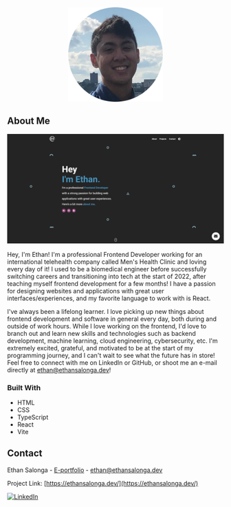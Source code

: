 <a name="readme-top"></a>

<!-- PROJECT LOGO -->
<br />
<div align="center">
  <img src="/src/assets/ethan_salonga-circle.png" alt="Logo" width="220" height="220">
</div>

<!-- ABOUT ME -->

## About Me

[![Product Name Screen Shot][product-screenshot]](https://ethansalonga.dev/)

Hey, I'm Ethan! I'm a professional Frontend Developer working for an international telehealth company called Men's Health Clinic and loving every day of it! I used to be a biomedical engineer before successfully switching careers and transitioning into tech at the start of 2022, after teaching myself frontend development for a few months! I have a passion for designing websites and applications with great user interfaces/experiences, and my favorite language to work with is React. 

I've always been a lifelong learner. I love picking up new things about frontend development and software in general every day, both during and outside of work hours. While I love working on the frontend, I'd love to branch out and learn new skills and technologies such as backend development, machine learning, cloud engineering, cybersecurity, etc. I'm extremely excited, grateful, and motivated to be at the start of my programming journey, and I can't wait to see what the future has in store! Feel free to connect with me on LinkedIn or GitHub, or shoot me an e-mail directly at ethan@ethansalonga.dev!

### Built With

- HTML
- CSS
- TypeScript
- React
- Vite

<!-- CONTACT -->

## Contact

Ethan Salonga - [E-portfolio](https://ethansalonga.dev/) - ethan@ethansalonga.dev

Project Link: [https://ethansalonga.dev/](https://ethansalonga.dev/)

[![LinkedIn][linkedin-shield]][linkedin-url]

<!-- MARKDOWN LINKS & IMAGES -->

[linkedin-shield]: https://img.shields.io/badge/-LinkedIn-black.svg?style=for-the-badge&logo=linkedin&colorB=555
[linkedin-url]: https://www.linkedin.com/in/ethan-salonga/
[product-screenshot]: /src/assets/screenshot.png
